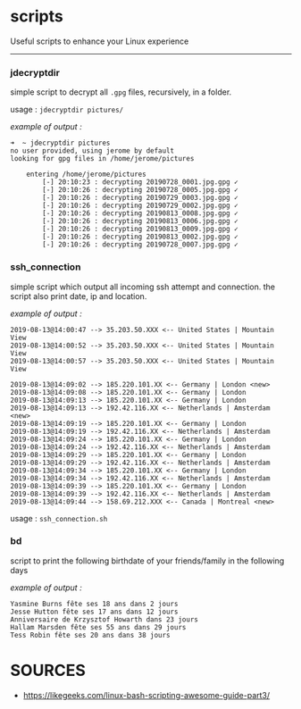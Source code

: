 # scripts
Useful scripts to enhance your Linux experience

---

### jdecryptdir

simple script to decrypt all `.gpg` files, recursively, in a folder.

usage : `jdecryptdir pictures/`

_example of output :_

```
➜  ~ jdecryptdir pictures 
no user provided, using jerome by default
looking for gpg files in /home/jerome/pictures

	entering /home/jerome/pictures
		[-] 20:10:23 : decrypting 20190728_0001.jpg.gpg ✓
		[-] 20:10:26 : decrypting 20190728_0005.jpg.gpg ✓
		[-] 20:10:26 : decrypting 20190729_0003.jpg.gpg ✓
		[-] 20:10:26 : decrypting 20190729_0002.jpg.gpg ✓
		[-] 20:10:26 : decrypting 20190813_0008.jpg.gpg ✓
		[-] 20:10:26 : decrypting 20190813_0006.jpg.gpg ✓
		[-] 20:10:26 : decrypting 20190813_0009.jpg.gpg ✓
		[-] 20:10:26 : decrypting 20190813_0002.jpg.gpg ✓
		[-] 20:10:26 : decrypting 20190728_0007.jpg.gpg ✓
```

### ssh_connection

simple script which output all incoming ssh attempt and connection. the script also print date, ip and location.

_example of output :_

```
2019-08-13@14:00:47 --> 35.203.50.XXX <-- United States | Mountain View
2019-08-13@14:00:52 --> 35.203.50.XXX <-- United States | Mountain View
2019-08-13@14:00:57 --> 35.203.50.XXX <-- United States | Mountain View

2019-08-13@14:09:02 --> 185.220.101.XX <-- Germany | London <new>
2019-08-13@14:09:08 --> 185.220.101.XX <-- Germany | London
2019-08-13@14:09:13 --> 185.220.101.XX <-- Germany | London
2019-08-13@14:09:13 --> 192.42.116.XX <-- Netherlands | Amsterdam <new>
2019-08-13@14:09:19 --> 185.220.101.XX <-- Germany | London
2019-08-13@14:09:19 --> 192.42.116.XX <-- Netherlands | Amsterdam
2019-08-13@14:09:24 --> 185.220.101.XX <-- Germany | London
2019-08-13@14:09:24 --> 192.42.116.XX <-- Netherlands | Amsterdam
2019-08-13@14:09:29 --> 185.220.101.XX <-- Germany | London
2019-08-13@14:09:29 --> 192.42.116.XX <-- Netherlands | Amsterdam
2019-08-13@14:09:34 --> 185.220.101.XX <-- Germany | London
2019-08-13@14:09:34 --> 192.42.116.XX <-- Netherlands | Amsterdam
2019-08-13@14:09:39 --> 185.220.101.XX <-- Germany | London
2019-08-13@14:09:39 --> 192.42.116.XX <-- Netherlands | Amsterdam
2019-08-13@14:09:44 --> 158.69.212.XXX <-- Canada | Montreal <new>
```

usage : `ssh_connection.sh`

### bd

script to print the following birthdate of your friends/family in the following days

_example of output :_

```
Yasmine Burns fête ses 18 ans dans 2 jours
Jesse Hutton fête ses 17 ans dans 12 jours
Anniversaire de Krzysztof Howarth dans 23 jours
Hallam Marsden fête ses 55 ans dans 29 jours
Tess Robin fête ses 20 ans dans 38 jours
```

# SOURCES

* https://likegeeks.com/linux-bash-scripting-awesome-guide-part3/
